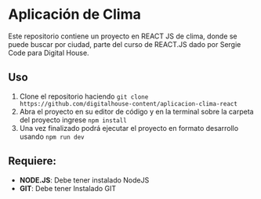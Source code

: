 # Aplicación de Clima

Este repositorio contiene un proyecto en REACT JS de clima, donde se puede buscar por ciudad, parte del curso de REACT.JS dado por Sergie Code para Digital House.

## Uso

1.  Clone el repositorio haciendo `git clone https://github.com/digitalhouse-content/aplicacion-clima-react`
2.  Abra el proyecto en su editor de código y en la terminal sobre la carpeta del proyecto ingrese `npm install`
3.  Una vez finalizado podrá ejecutar el proyecto en formato desarrollo usando `npm run dev`

## Requiere:

-   **NODE.JS**: Debe tener instalado NodeJS
-   **GIT**: Debe tener Instalado GIT
